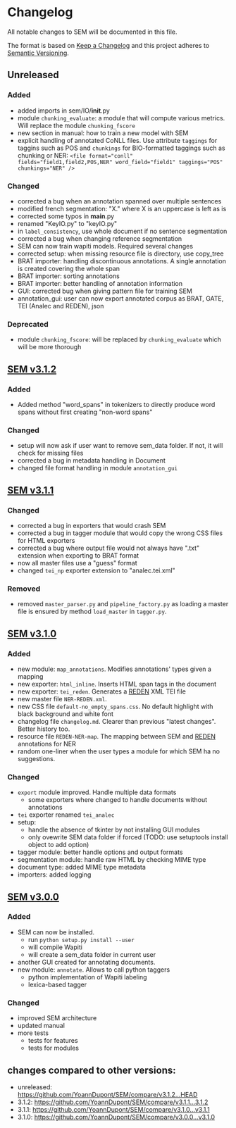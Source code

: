 # Changelog
All notable changes to SEM will be documented in this file.

The format is based on [Keep a Changelog](http://keepachangelog.com/en/1.0.0/) and this project adheres to [Semantic Versioning](http://semver.org/spec/v2.0.0.html).

## Unreleased
### Added
- added imports in sem/IO/__init__.py
- module ```chunking_evaluate```: a module that will compute various metrics. Will replace the module ```chunking_fscore```
- new section in manual: how to train a new model with SEM
- explicit handling of annotated CoNLL files. Use attribute ```taggings``` for taggins such as POS and ```chunkings``` for BIO-formatted taggings such as chunking or NER: ```<file format="conll" fields="field1,field2,POS,NER" word_field="field1" taggings="POS" chunkings="NER" />```
### Changed
- corrected a bug when an annotation spanned over multiple sentences
- modified french segmentation: "X." where X is an uppercase is left as is
- corrected some typos in __main__.py
- renamed "KeyIO.py" to "keyIO.py"
- in ```label_consistency```, use whole document if no sentence segmentation
- corrected a bug when changing reference segmentation
- SEM can now train wapiti models. Required several changes
- corrected setup: when missing resource file is directory, use copy_tree
- BRAT importer: handling discontinuous annotations. A single annotation is created covering the whole span
- BRAT importer: sorting annotations
- BRAT importer: better handling of annotation information
- GUI: corrected bug when giving pattern file for training SEM
- annotation_gui: user can now export annotated corpus as BRAT, GATE, TEI (Analec and REDEN), json
### Deprecated
- module ```chunking_fscore```: will be replaced by ```chunking_evaluate``` which will be more thorough

## [SEM v3.1.2](https://github.com/YoannDupont/SEM/releases/tag/v3.1.2)
### Added
- Added method "word_spans" in tokenizers to directly produce word spans without first creating "non-word spans"
### Changed
- setup will now ask if user want to remove sem_data folder. If not, it will check for missing files
- corrected a bug in metadata handling in Document
- changed file format handling in module ```annotation_gui```

## [SEM v3.1.1](https://github.com/YoannDupont/SEM/releases/tag/v3.1.1)
### Changed
- corrected a bug in exporters that would crash SEM
- corrected a bug in tagger module that would copy the wrong CSS files for HTML exporters
- corrected a bug where output file would not always have ".txt" extension when exporting to BRAT format
- now all master files use a "guess" format
- changed ```tei_np``` exporter extension to "analec.tei.xml"
### Removed
- removed ```master_parser.py``` and ```pipeline_factory.py``` as loading a master file is ensured by method ```load_master``` in ```tagger.py```.

## [SEM v3.1.0](https://github.com/YoannDupont/SEM/releases/tag/v3.1.0)
### Added
- new module: ```map_annotations```. Modifies annotations' types given a mapping
- new exporter: ```html_inline```. Inserts HTML span tags in the document
- new exporter: ```tei_reden```. Generates a [REDEN](https://github.com/cvbrandoe/REDEN) XML TEI file
- new master file ```NER-REDEN.xml```.
- new CSS file ```default-no_empty_spans.css```. No default highlight with black background and white font
- changelog file ```changelog.md```. Clearer than previous "latest changes". Better history too.
- resource file ```REDEN-NER-map```. The mapping between SEM and [REDEN](https://github.com/cvbrandoe/REDEN) annotations for NER
- random one-liner when the user types a module for which SEM ha no suggestions.
### Changed
- ```export``` module improved. Handle multiple data formats
    - some exporters where changed to handle documents without annotations
- ```tei``` exporter renamed ```tei_analec```
- setup:
    - handle the absence of tkinter by not installing GUI modules
    - only ovewrite SEM data folder if forced (TODO: use setuptools install object to add option)
- tagger module: better handle options and output formats
- segmentation module: handle raw HTML by checking MIME type
- document type: added MIME type metadata
- importers: added logging

## [SEM v3.0.0](https://github.com/YoannDupont/SEM/releases/tag/v3.0.0)
### Added
- SEM can now be installed.
    - run ```python setup.py install --user```
    - will compile Wapiti
    - will create a sem_data folder in current user
- another GUI created for annotating documents.
- new module: ```annotate```. Allows to call python taggers
    - python implementation of Wapiti labeling
    - lexica-based tagger
### Changed
- improved SEM architecture
- updated manual
- more tests
    - tests for features
    - tests for modules

## changes compared to other versions:
- unreleased: https://github.com/YoannDupont/SEM/compare/v3.1.2...HEAD
- 3.1.2: https://github.com/YoannDupont/SEM/compare/v3.1.1...3.1.2
- 3.1.1: https://github.com/YoannDupont/SEM/compare/v3.1.0...v3.1.1
- 3.1.0: https://github.com/YoannDupont/SEM/compare/v3.0.0...v3.1.0
